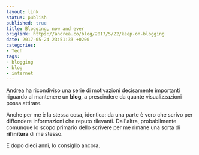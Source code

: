 ```yaml
---
layout: link
status: publish
published: true
title: Blogging, now and ever
origlink: https://andrea.co/blog/2017/5/22/keep-on-blogging
date: 2017-05-24 23:51:33 +0200
categories:
- Tech
tags:
- blogging
- blog
- internet
---
```


[Andrea](https://andrea.co/blog) ha ricondiviso una serie di motivazioni decisamente importanti riguardo al mantenere un **blog**, a prescindere da quante visualizzazioni possa attirare.

Anche per me è la stessa cosa, identica: da una parte è vero che scrivo per diffondere informazioni che reputo rilevanti. Dall'altra, probabilmente comunque lo scopo primario dello scrivere per me rimane una sorta di **rifinitura** di me stesso.

E dopo dieci anni, lo consiglio ancora.

